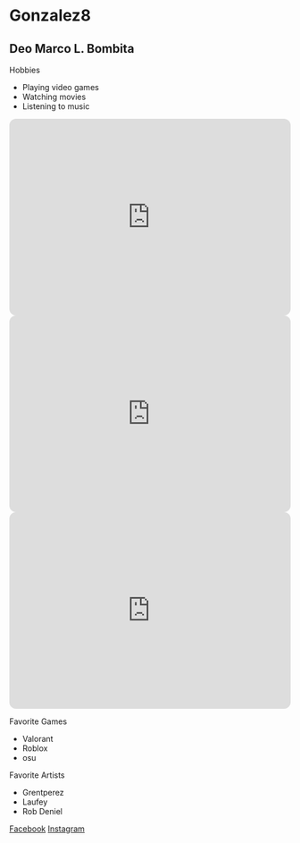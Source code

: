 # Gonzalez8
## Deo Marco L. Bombita
Hobbies
- Playing video games
- Watching movies
- Listening to music
<iframe style="border-radius:12px" src="https://open.spotify.com/embed/album/7HfLh4wPYNG2T4IrJhfciW?utm_source=generator" width="100%" height="352" frameBorder="0" allowfullscreen="" allow="autoplay; clipboard-write; encrypted-media; fullscreen; picture-in-picture" loading="lazy"></iframe>
<iframe style="border-radius:12px" src="https://open.spotify.com/embed/album/4SZko61aMnmgvNhfhgTuD3?utm_source=generator" width="100%" height="352" frameBorder="0" allowfullscreen="" allow="autoplay; clipboard-write; encrypted-media; fullscreen; picture-in-picture" loading="lazy"></iframe>
<iframe style="border-radius:12px" src="https://open.spotify.com/embed/album/0LAPQm2tSDLFDDpCfpw5DO?utm_source=generator" width="100%" height="352" frameBorder="0" allowfullscreen="" allow="autoplay; clipboard-write; encrypted-media; fullscreen; picture-in-picture" loading="lazy"></iframe>

Favorite Games
- Valorant
- Roblox
- osu

Favorite Artists
- Grentperez
- Laufey
- Rob Deniel
  
[Facebook](https://www.example.com)
[Instagram](https://www.instagram.com/deobombits)
